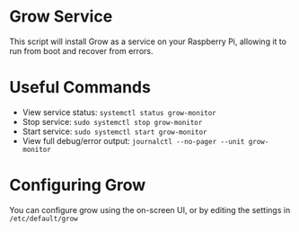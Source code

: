 # Grow Service

This script will install Grow as a service on your Raspberry Pi, allowing it to run from boot and recover from errors.

# Useful Commands

* View service status: `systemctl status grow-monitor`
* Stop service: `sudo systemctl stop grow-monitor`
* Start service: `sudo systemctl start grow-monitor`
* View full debug/error output: `journalctl --no-pager --unit grow-monitor`

# Configuring Grow

You can configure grow using the on-screen UI, or by editing the settings in `/etc/default/grow`
